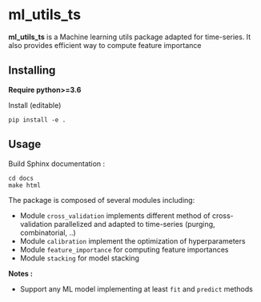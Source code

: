 # ml_utils_ts

**ml_utils_ts** is a Machine learning utils package adapted
 for time-series. It also provides efficient way to compute feature importance

## Installing 

**Require python>=3.6**

Install (editable)
```
pip install -e .
```

## Usage 

Build Sphinx documentation :

    cd docs
    make html
    
The package is composed of several modules including:

 - Module `cross_validation` implements different method of 
 cross-validation parallelized and adapted to time-series (purging, combinatorial, ..)
 - Module `calibration` implement the optimization of hyperparameters
 - Module `feature_importance` for computing feature importances
 - Module `stacking` for model stacking
 
**Notes :**
 
- Support any ML model implementing at least `fit` and `predict`
 methods 


    

